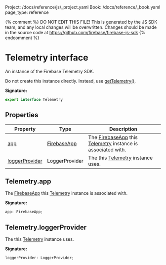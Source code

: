 Project: /docs/reference/js/_project.yaml
Book: /docs/reference/_book.yaml
page_type: reference

{% comment %}
DO NOT EDIT THIS FILE!
This is generated by the JS SDK team, and any local changes will be
overwritten. Changes should be made in the source code at
https://github.com/firebase/firebase-js-sdk
{% endcomment %}

# Telemetry interface
An instance of the Firebase Telemetry SDK.

Do not create this instance directly. Instead, use [getTelemetry()](./telemetry_.md#gettelemetry_448bdc6)<!-- -->.

<b>Signature:</b>

```typescript
export interface Telemetry 
```

## Properties

|  Property | Type | Description |
|  --- | --- | --- |
|  [app](./telemetry_react.telemetry.md#telemetryapp) | [FirebaseApp](./app.firebaseapp.md#firebaseapp_interface) | The [FirebaseApp](./app.firebaseapp.md#firebaseapp_interface) this [Telemetry](./telemetry_.telemetry.md#telemetry_interface) instance is associated with. |
|  [loggerProvider](./telemetry_react.telemetry.md#telemetryloggerprovider) | LoggerProvider | The  this [Telemetry](./telemetry_.telemetry.md#telemetry_interface) instance uses. |

## Telemetry.app

The [FirebaseApp](./app.firebaseapp.md#firebaseapp_interface) this [Telemetry](./telemetry_.telemetry.md#telemetry_interface) instance is associated with.

<b>Signature:</b>

```typescript
app: FirebaseApp;
```

## Telemetry.loggerProvider

The  this [Telemetry](./telemetry_.telemetry.md#telemetry_interface) instance uses.

<b>Signature:</b>

```typescript
loggerProvider: LoggerProvider;
```
